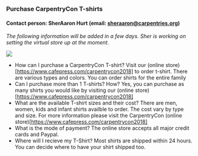 ### Purchase CarpentryCon T-shirts

#### Contact person: SherAaron Hurt (email: sheraaron@carpentries.org)

*The following information will be added in a few days. Sher is working on setting the virtual store up at the moment.*

<img src="http://images.all-free-download.com/images/graphiclarge/under_construction_sign_311865.jpg">

- How can I purchase a CarpentryCon T-shirt?
Visit our (online store)[https://www.cafepress.com/carpentrycon2018] to order t-shirt. There are various types and colors. You can order shirts for the entire family
- Can I purchase more than 1 T-shirts? How?
Yes, you can purchase as many shirts you would like by visiting our (online store)[https://www.cafepress.com/carpentrycon2018] 
- What are the available T-shirt sizes and their cost?
There are men, women, kids and infant shirts availble to order. The cost vary by type and size. For more information please visit the CarpentryCon (online store)[https://www.cafepress.com/carpentrycon2018] 
- What is the mode of payment?
The online store accepts all major credit cards and Paypal. 
- Where will I recieve my T-Shirt?
Most shirts are shipped within 24 hours. You can decide where to have your shirt shipped too. 

